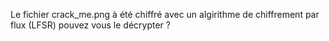 Le fichier crack_me.png à été chiffré avec un algirithme de chiffrement par flux (LFSR) pouvez vous le décrypter ?
